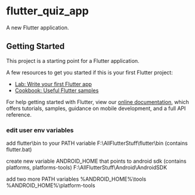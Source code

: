 # flutter_quiz_app

A new Flutter application.

## Getting Started

This project is a starting point for a Flutter application.

A few resources to get you started if this is your first Flutter project:

- [Lab: Write your first Flutter app](https://flutter.dev/docs/get-started/codelab)
- [Cookbook: Useful Flutter samples](https://flutter.dev/docs/cookbook)

For help getting started with Flutter, view our
[online documentation](https://flutter.dev/docs), which offers tutorials,
samples, guidance on mobile development, and a full API reference.

### edit user env variables

add flutter\bin to your PATH variable
F:\AllFlutterStuff\flutter\bin (contains flutter.bat)

create new variable ANDROID_HOME that points to android sdk (contains platforms, platforms-tools)
F:\AllFlutterStuff\Android\AndroidSDK

add two more PATH variables
%ANDROID_HOME%\tools
%ANDROID_HOME%\platform-tools
